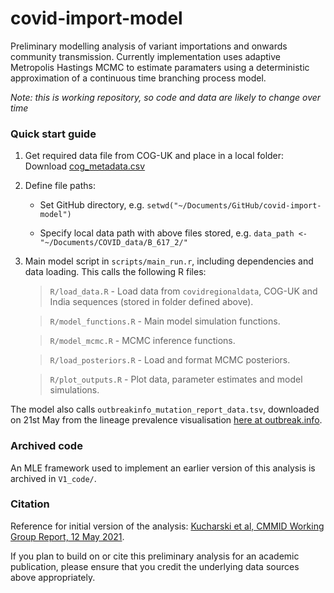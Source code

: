 # covid-import-model

Preliminary modelling analysis of variant importations and onwards community transmission. Currently implementation uses adaptive Metropolis Hastings MCMC to estimate paramaters using a deterministic approximation of a continuous time branching process model.

_Note: this is working repository, so code and data are likely to change over time_

### Quick start guide

1. Get required data file from COG-UK and place in a local folder: Download [cog_metadata.csv](https://cog-uk.s3.climb.ac.uk/phylogenetics/latest/cog_metadata.csv)

2. Define file paths:

	 * Set GitHub directory, e.g. `setwd("~/Documents/GitHub/covid-import-model")`

	 * Specify local data path with above files stored, e.g. `data_path <- "~/Documents/COVID_data/B_617_2/"`

3. Main model script in `scripts/main_run.r`, including dependencies and data loading. This calls the following R files:

	> `R/load_data.R` - Load data from `covidregionaldata`, COG-UK and India sequences (stored in folder defined above).

	> `R/model_functions.R` - Main model simulation functions.

	> `R/model_mcmc.R` - MCMC inference functions.

	> `R/load_posteriors.R` - Load and format MCMC posteriors.

	> `R/plot_outputs.R` - Plot data, parameter estimates and model simulations.

The model also calls `outbreakinfo_mutation_report_data.tsv`, downloaded on 21st May from the lineage prevalence visualisation [here at outbreak.info](https://outbreak.info/location-reports?loc=IND).

### Archived code

An MLE framework used to implement an earlier version of this analysis is archived in `V1_code/`.

### Citation

Reference for initial version of the analysis: [Kucharski et al, CMMID Working Group Report, 12 May 2021](https://www.gov.uk/government/publications/cmmid-covid-19-working-group-modelling-importations-and-local-transmission-of-b16172-in-the-uk-12-may-2021?utm_medium=email&utm_campaign=govuk-notifications&utm_source=44bb4abd-fb1b-42db-b903-08d94dfe0090&utm_content=immediately).

If you plan to build on or cite this preliminary analysis for an academic publication, please ensure that you credit the underlying data sources above appropriately.
